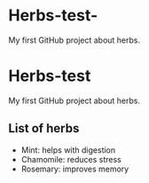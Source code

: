 # Herbs-test-
My first GitHub project about herbs.
# Herbs-test  

My first GitHub project about herbs.  

## List of herbs  
- Mint: helps with digestion  
- Chamomile: reduces stress  
- Rosemary: improves memory
